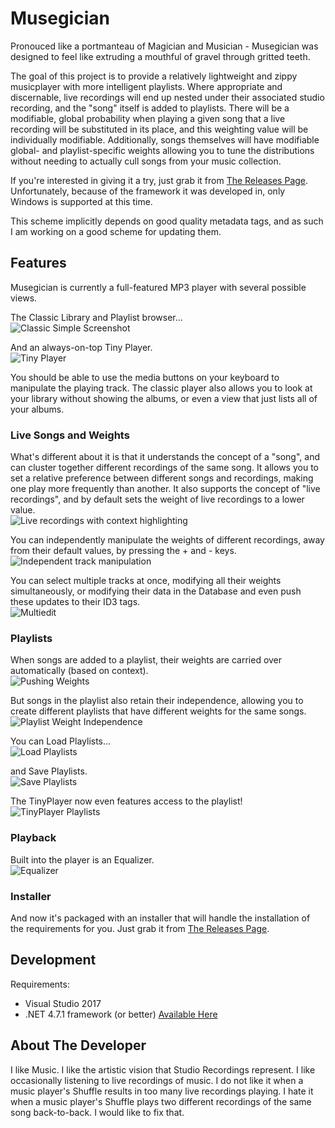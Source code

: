 # Musegician

Pronouced like a portmanteau of Magician and Musician - Musegician was designed to feel like extruding a mouthful of gravel through gritted teeth.

The goal of this project is to provide a relatively lightweight and zippy musicplayer with more intelligent playlists.  Where appropriate and discernable, live recordings will end up nested under their associated studio recording, and the "song" itself is added to playlists.  There will be a modifiable, global probability when playing a given song that a live recording will be substituted in its place, and this weighting value will be individually modifiable.  Additionally, songs themselves will have modifiable global- and playlist-specific weights allowing you to tune the distributions without needing to actually cull songs from your music collection.

If you're interested in giving it a try, just grab it from [The Releases Page](https://github.com/tstavropoulos/Musegician/releases).  Unfortunately, because of the framework it was developed in, only Windows is supported at this time.

This scheme implicitly depends on good quality metadata tags, and as such I am working on a good scheme for updating them.

## Features

Musegician is currently a full-featured MP3 player with several possible views.

The Classic Library and Playlist browser...  
![Classic Simple Screenshot](README_Screenshots/ClassicSimple.gif)

And an always-on-top Tiny Player.  
![Tiny Player](README_Screenshots/TinyPlayer.gif)

You should be able to use the media buttons on your keyboard to manipulate the playing track.  The classic player also allows you to look at your library without showing the albums, or even a view that just lists all of your albums.

### Live Songs and Weights

What's different about it is that it understands the concept of a "song", and can cluster together different recordings of the same song.  It allows you to set a relative preference between different songs and recordings, making one play more frequently than another.  It also supports the concept of "live recordings", and by default sets the weight of live recordings to a lower value.  
![Live recordings with context highlighting](README_Screenshots/LiveAndContext.PNG)

You can independently manipulate the weights of different recordings, away from their default values, by pressing the + and - keys.  
![Independent track manipulation](README_Screenshots/CustomizeTrackWeight.PNG)

You can select multiple tracks at once, modifying all their weights simultaneously, or modifying their data in the Database and even push these updates to their ID3 tags.  
![Multiedit](README_Screenshots/MultiEdit.PNG)

### Playlists

When songs are added to a playlist, their weights are carried over automatically (based on context).  
![Pushing Weights](README_Screenshots/PushProbabilities.PNG)

But songs in the playlist also retain their independence, allowing you to create different playlists that have different weights for the same songs.  
![Playlist Weight Independence](README_Screenshots/PlaylistWeightIndependence.PNG)

You can Load Playlists...  
![Load Playlists](README_Screenshots/LoadPlaylist.png)

and Save Playlists.  
![Save Playlists](README_Screenshots/SavePlaylist.png)

The TinyPlayer now even features access to the playlist!  
![TinyPlayer Playlists](README_Screenshots/TinyPlaylist.gif)


### Playback

Built into the player is an Equalizer.  
![Equalizer](README_Screenshots/Equalizer.gif)

### Installer

And now it's packaged with an installer that will handle the installation of the requirements for you.  Just grab it from [The Releases Page](https://github.com/tstavropoulos/Musegician/releases).

## Development

Requirements:
* Visual Studio 2017
* .NET 4.7.1 framework (or better)  [Available Here](https://www.microsoft.com/net/download/thank-you/net471-developer-pack)



## About The Developer

I like Music.  I like the artistic vision that Studio Recordings represent.  I like occasionally listening to live recordings of music.  I do not like it when a music player's Shuffle results in too many live recordings playing.  I hate it when a music player's Shuffle plays two different recordings of the same song back-to-back.  I would like to fix that.
